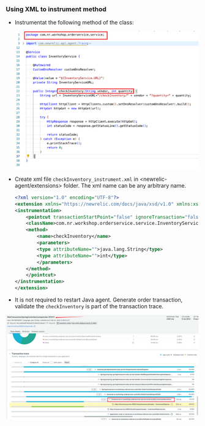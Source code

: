 ### Using XML to instrument method

- Instrumentat the following method of the class: 

     ![Lab Diagram](../assets/images/methodXMLInstrumented.png) 

- Create xml file `checkInventory_instrument.xml` in <newrelic-agent/extensions> folder. The xml name can be any arbitrary name.

    ```XML
    <?xml version="1.0" encoding="UTF-8"?>
    <extension xmlns="https://newrelic.com/docs/java/xsd/v1.0" xmlns:xsi="http://www.w3.org/2001/XMLSchema-instance" xsi:schemaLocation="newrelic-extension extension.xsd" name="extension-example" version="1.0" enabled="true">
    <instrumentation>
        <pointcut transactionStartPoint="false" ignoreTransaction="false">
        <className>com.nr.workshop.orderservice.service.InventoryService</className>
        <method>
            <name>checkInventory</name>
            <parameters>
            <type attributeName="">java.lang.String</type>
            <type attributeName="">int</type>
            </parameters>
        </method>
        </pointcut>
    </instrumentation>
    </extension>

    ```

- It is not required to restart Java agent. Generate order transaction, validate the `checkInventory` is part of the transaction trace. 

 ![Lab Diagram](../assets/images/xmlInstrumentedResult.png) 
